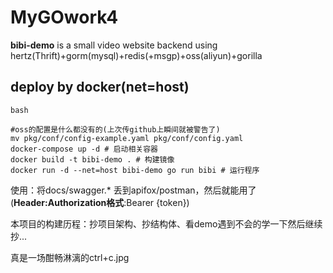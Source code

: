 # MyGOwork4

**bibi-demo** is a small video website backend using hertz(Thrift)+gorm(mysql)+redis(+msgp)+oss(aliyun)+gorilla

## deploy by docker(net=host)
`bash`
```
#oss的配置是什么都没有的(上次传github上瞬间就被警告了)
mv pkg/conf/config-example.yaml pkg/conf/config.yaml
docker-compose up -d # 启动相关容器
docker build -t bibi-demo . # 构建镜像
docker run -d --net=host bibi-demo go run bibi # 运行程序
```

使用：将docs/swagger.* 丢到apifox/postman，然后就能用了(**Header:Authorization格式**:Bearer {token})

本项目的构建历程：抄项目架构、抄结构体、看demo遇到不会的学一下然后继续抄...

真是一场酣畅淋漓的ctrl+c.jpg